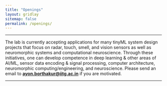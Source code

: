 ```yaml
---
title: "Openings"
layout: gridlay
sitemap: false
permalink: /openings/
---
```

---

The lab is currently accepting applications for many tinyML system design projects that focus on radar, touch, smell, and vision sensors as well as neuromorphic systems and computational neuroscience. Through these initiatives, one can develop competence in deep learning & other areas of AI/ML, sensor data encoding & signal processing, computer architecture, neuromorphic computing/engineering, and neuroscience. Please send an email to **ayon.borthakur@iitg.ac.in** if you are motivated. 

---
